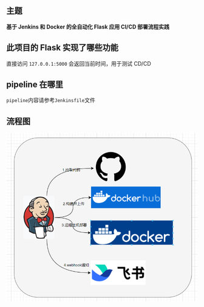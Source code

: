 ## 主题

**基于 Jenkins 和 Docker 的全自动化 Flask 应用 CI/CD 部署流程实践**

## 此项目的 Flask 实现了哪些功能

直接访问 `127.0.0.1:5000` 会返回当前时间，用于测试 CD/CD

## pipeline 在哪里

`pipeline`内容请参考`Jenkinsfile`文件

## 流程图
![img.png](img.png)